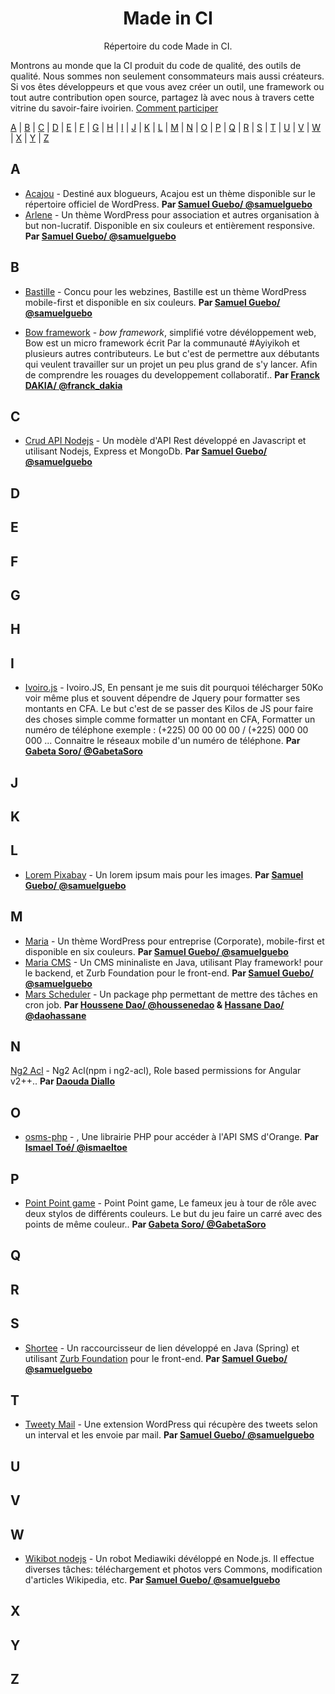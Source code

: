 <h1 align="center">
Made in CI
</h1>
<p align="center">
Répertoire du code Made in CI.
</p>

Montrons au monde que la CI produit du code de qualité, des outils de qualité. Nous sommes non seulement consommateurs mais aussi créateurs. Si vos êtes développeurs et que vous avez créer un outil, une framework ou tout autre contribution open source, partagez là avec nous à travers cette vitrine du savoir-faire ivoirien. [Comment participer](contributing.md)

[A](#A) | [B](#B) | [C](#C) | [D](#D) | [E](#E) | [F](#F) | [G](#G) | [H](#H) | [I](#I) | [J](#J) | [K](#K) | [L](#L) | [M](#M) | [N](#N) | [O](#O) | [P](#P) | [Q](#Q) | [R](#R) | [S](#S) | [T](#T) | [U](#U) | [V](#V) | [W](#W) | [X](#X) | [Y](#Y) | [Z](#Z)

## <a name="A"> </a>A
* [Acajou](http://github.com/samuelguebo/acajou) - Destiné aux blogueurs, Acajou est un thème disponible sur le répertoire officiel de WordPress. **Par [Samuel Guebo/ @samuelguebo](https://twitter.com/samuelguebo)**
* [Arlene](http://github.com/samuelguebo/arlene) - Un thème WordPress pour association et autres organisation à but non-lucratif. Disponible en six couleurs et entièrement responsive. **Par [Samuel Guebo/ @samuelguebo](https://twitter.com/samuelguebo)**

## <a name="B"> </a>B
* [Bastille](http://github.com/samuelguebo/maria) - Concu pour les webzines, Bastille est un thème WordPress mobile-first et disponible en six couleurs. **Par [Samuel Guebo/ @samuelguebo](https://twitter.com/samuelguebo)**

* [Bow framework](http://github.com/papac/bow) - *bow framework*, simplifié votre dévéloppement web, Bow est un micro framework écrit Par la communauté #Ayiyikoh et plusieurs autres contributeurs. Le but c'est de permettre aux débutants qui veulent travailler sur un projet un peu plus grand de s'y lancer. Afin de comprendre les rouages du developpement collaboratif.. **Par [Franck DAKIA/ @franck_dakia](https://twitter.com/franck_dakia)**

## <a name="C"> </a>C
* [Crud API Nodejs](https://github.com/samuelguebo/crud-api-nodejs) - Un modèle d'API Rest développé en Javascript et utilisant Nodejs, Express et MongoDb. **Par [Samuel Guebo/ @samuelguebo](https://twitter.com/samuelguebo)**


## <a name="D"> </a>D


## <a name="E"> </a>E


## <a name="F"> </a>F


## <a name="G"> </a>G


## <a name="H"> </a>H


## <a name="I"> </a>I

* [Ivoiro.js](https://github.com/EnighmaLab/Ivoiro.js) - Ivoiro.JS, En pensant je me suis dit pourquoi télécharger 50Ko voir même plus et souvent dépendre de Jquery pour formatter ses montants en CFA. Le but c'est de se passer des Kilos de JS pour faire des choses simple comme formatter un montant en CFA, Formatter un numéro de téléphone exemple : (+225) 00 00 00 00 / (+225) 000 00 000 ... Connaitre le réseaux mobile d'un numéro de téléphone. **Par [Gabeta Soro/ @GabetaSoro](https://github.com/gabeta)**

## <a name="J"> </a>J


## <a name="K"> </a>K


## <a name="L"> </a>L
* [Lorem Pixabay](https://github.com/samuelguebo/lorem-pixabay) - Un lorem ipsum mais pour les images. **Par [Samuel Guebo/ @samuelguebo](https://twitter.com/samuelguebo)**

## <a name="M"> </a>M

* [Maria](http://github.com/samuelguebo/maria) - Un thème WordPress pour entreprise (Corporate), mobile-first et disponible en six couleurs. **Par [Samuel Guebo/ @samuelguebo](https://twitter.com/samuelguebo)**
* [Maria CMS](http://github.com/samuelguebo/maria-cms) - Un CMS mininaliste en Java, utilisant Play framework! pour le backend, et Zurb Foundation pour le front-end. **Par [Samuel Guebo/ @samuelguebo](https://twitter.com/samuelguebo)**
* [Mars Scheduler](https://github.com/marsphp/scheduler) - Un package php permettant de mettre des tâches en cron job. **Par [Houssene Dao/ @houssenedao](https://github.com/houssenedao) & [Hassane Dao/ @daohassane](https://github.com/daohassane)**

## <a name="N"> </a>N

[Ng2 Acl](https://github.com/daoudaDiallo/ng2-acl) - Ng2 Acl(npm i ng2-acl), Role based permissions for Angular v2++.. **Par [Daouda Diallo](https://github.com/daoudaDiallo)**

## <a name="O"> </a>O

* [osms-php](https://github.com/ismaeltoe/osms-php) - <Osms>, Une librairie PHP pour accéder à l'API SMS d'Orange. **Par [Ismael Toé/ @ismaeltoe](https://twitter.com/ismaeltoe)**

## <a name="P"> </a>P

* [Point Point game](https://github.com/EnighmaLab/pointpointgame) - Point Point game, Le fameux jeu à tour de rôle avec deux stylos de différents couleurs. Le but du jeu faire un carré avec des points de même couleur.. **Par [Gabeta Soro/ @GabetaSoro](https://github.com/gabeta)**

## <a name="Q"> </a>Q


## <a name="R"> </a>R


## <a name="S"> </a>S
* [Shortee](https://github.com/samuelguebo/shortee-spring) - Un raccourcisseur de lien développé en Java (Spring) et utilisant [Zurb Foundation](https://github.com/zurb/foundation-sites) pour le front-end. **Par [Samuel Guebo/ @samuelguebo](https://twitter.com/samuelguebo)**

## <a name="T"> </a>T
* [Tweety Mail](https://github.com/samuelguebo/tweety-mail) - Une extension WordPress qui récupère des tweets selon un interval et les envoie par mail. **Par [Samuel Guebo/ @samuelguebo](https://twitter.com/samuelguebo)**

## <a name="U"> </a>U


## <a name="V"> </a>V


## <a name="W"> </a>W
* [Wikibot nodejs](https://github.com/samuelguebo/wikibot-nodejs) - Un robot Mediawiki dévéloppé en Node.js. Il effectue diverses tâches: téléchargement et photos vers Commons, modification d'articles Wikipedia, etc. **Par [Samuel Guebo/ @samuelguebo](https://twitter.com/samuelguebo)**


## <a name="X"> </a>X


## <a name="Y"> </a>Y


## <a name="Z"> </a>Z


